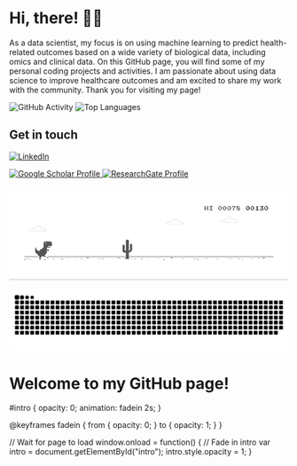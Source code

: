 # Hi, there! 👋🏻

As a data scientist, my focus is on using machine learning to predict health-related outcomes based on a wide variety of biological data, including omics and clinical data. On this GitHub page, you will find some of my personal coding projects and activities. I am passionate about using data science to improve healthcare outcomes and am excited to share my work with the community. Thank you for visiting my page!

<!-- GitHub Activity -->
<img src="https://github-readme-stats.vercel.app/api?username=ramtinz&show_icons=true" alt="GitHub Activity">

<!-- Top Languages -->
<img src="https://github-readme-stats.vercel.app/api/top-langs/?username=ramtinz&layout=compact" alt="Top Languages">


## Get in touch

[![LinkedIn](https://content.linkedin.com/content/dam/me/business/en-us/amp/brand-site/v2/bg/LI-Bug.svg.original.svg)](https://www.linkedin.com/in/rzm/)

<!-- Link to Google Scholar Profile -->
<a href="https://scholar.google.com/citations?user=3-pFVNQAAAAJ&hl=en">
  <img src="https://scholar.google.com/favicon.ico" alt="Google Scholar Profile" width="64" height="64">
</a>

<!-- Link to ResearchGate Profile -->
<a href="https://www.researchgate.net/profile/Ramtin-Zargari-Marandi">
  <img src="https://upload.wikimedia.org/wikipedia/commons/5/5e/ResearchGate_icon_SVG.svg" alt="ResearchGate Profile" width="64" height="64">
</a>

![Dino](https://raw.githubusercontent.com/ramtinz/ramtinz/master/dino.gif)

![mycontribution](https://raw.githubusercontent.com/Platane/snk/output/github-contribution-grid-snake.svg)


<!-- Animated Intro -->
<div id="intro">
  <h1>Welcome to my GitHub page!</h1>
</div>

#intro {
  opacity: 0;
  animation: fadein 2s;
}

@keyframes fadein {
  from {
    opacity: 0;
  }
  to {
    opacity: 1;
  }
}

// Wait for page to load
window.onload = function() {
  // Fade in intro
  var intro = document.getElementById("intro");
  intro.style.opacity = 1;
}
